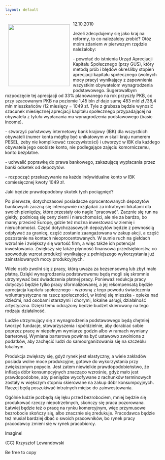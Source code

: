 ```yaml
---
layout: default
---
```

<p><img src="{{site.baseurl}}\articles\pictures\465.imagine.jpg" align="left" style="margin: 10px 10px" width="200"><!--50-->
12.10.2010</p><p></p><p>Jeżeli zdecydujemy się jako kraj na reformy, to co należałoby zrobić? Otóż moim zdaniem w pierwszym rzędzie należałoby:</p><p></p><p>- powołać do istnienia Urząd Aprecjacji Kapitału Społecznego (przy GUS), który metodą prób i błędów określiłby stopień aprecjacji kapitału społecznego (wolnych mocy pracy) wynikający z zapewnienia wszystkim obywatelom wynagrodzenia podstawowego. Sugerowałbym rozpoczęcie tej aprecjacji od 33% planowanego na rok przyszły PKB, co przy szacowanym PKB na poziomie 1,45 bln zł daje sumę 483 mld zł /38,4 mln mieszkańców /12 miesięcy = 1049 zł. Tyle z grubsza będzie wynosić szacunek miesięcznej aprecjacji kapitału społecznego przypadającej na obywatela z tytułu wypłacania mu wynagrodzenia podstawowego (basic income).</p><p></p><p>- stworzyć państwowy internetowy bank krajowy (IBK) dla wszystkich obywateli (numer konta mógłby być unikatowym w skali kraju numerem PESEL, żeby nie komplikować rzeczywistości) i utworzyć w IBK dla każdego obywatela jego osobiste konto, nie podlegające zajęciu komorniczemu, konto bezpłatne.</p><p></p><p>- uchwalić poprawkę do prawa bankowego, zakazującą wypłacania przez banki odsetek od depozytów. </p><p></p><p>- rozpocząć przekazywanie na każde indywidualne konto w IBK comiesięcznej kwoty 1049 zł.</p><p></p><p>Jaki będzie prawdopodobny skutek tych pociągnięć?</p><p></p><p>Po pierwsze, dotychczasowi posiadacze oprocentowanych depozytów bankowych zaczną się intensywnie rozglądać za intratnymi lokatami dla swoich pieniędzy, które przestały oto nagle "pracować". Zacznie się run na giełdy, podniosą się ceny ziemi i nieruchomości, ale nie za bardzo, bo mamy przecież Europę, gdzie też można inwestować w ziemię i nieruchomości. Część dotychczasowych depozytów będzie z pewnością odpływać za granicę, część zostanie zaangażowana w zakup akcji, a część pozostanie na kontach nieoprocentowanych. W sumie ruch na giełdach wzrośnie i zwiększy się wartość firm, a więc także ich potencjał inwestowania. Zwiększy się także płynność finansowa przedsiębiorstw, co spowoduje wzrost produkcji wynikający z pełniejszego wykorzystania już zainstalowanych mocy produkcyjnych.</p><p></p><p>Wiele osób zwolni się z pracy, którą uważa za bezsensowną lub zbyt mało płatną. Dzięki wynagrodzeniu podstawowemu będą mogli się skromnie utrzymywać bez świadczenia płatnej pracy. Ponieważ redukcja pracy dotyczyć będzie tylko pracy sformalizowanej, a jej rekompensatą będzie aprecjacja kapitału społecznego - wzrosną z tego powodu świadczenia woluntarystyczne na rzecz społeczności, w której się mieszka - opieka nad dziećmi, nad osobami starszymi i chorymi, lokalne usługi, działalność artystyczna. Dzięki temu odciążony będzie budżet skierowany na tego rodzaju działalność.</p><p></p><p>Ludzie utrzymujący się z wynagrodzenia podstawowego będą chętniej tworzyć fundacje, stowarzyszenia i spółdzielnie, aby dorabiać sobie poprzez pracę w niepełnym wymiarze godzin albo w ramach wymiany barterowej. Wymiana barterowa powinna być ustawowo zwolniona z podatków, aby zachęcić ludzi do samoorganizowania się na szczeblu lokalnym.</p><p></p><p>Produkcja zwiększy się, gdyż rynek jest elastyczny, a wiele zakładów posiada wolne moce produkcyjne, gotowe do wykorzystania przy zwiększonym popycie. Jest zatem niewielkie prawdopodobieństwo, że inflacja dóbr konsumpcyjnych znacząco wzrośnie, gdyż mało jest prawdopodobne, aby pieniądze wycofywane z rachunków terminowych zostały w większym stopniu skierowane na zakup dóbr konsumpcyjnych. Raczej będą poszukiwać intratnych miejsc do zainwestowania.</p><p></p><p>Ogólnie ludzie pozbędą się lęku przed bezrobociem, mniej będzie się produkować rzeczy niepotrzebnych, skończy się praca pozorowana. Łatwiej będzie też o pracę na rynku komercyjnym, więc przymusowe bezrobocie skończy się, albo znacznie się zredukuje. Pracodawca będzie też musiał bardziej dbać o swoich pracowników, bo rynek pracy pracodawcy zmieni się w rynek pracobiorcy.</p><p></p><p>Imagine!</p><p></p><p>(CC) Krzysztof Lewandowski</p><p>Be free to copy</p><p></p>